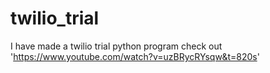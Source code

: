 # twilio_trial
I have made a twilio trial python program
check out 'https://www.youtube.com/watch?v=uzBRycRYsqw&t=820s'
